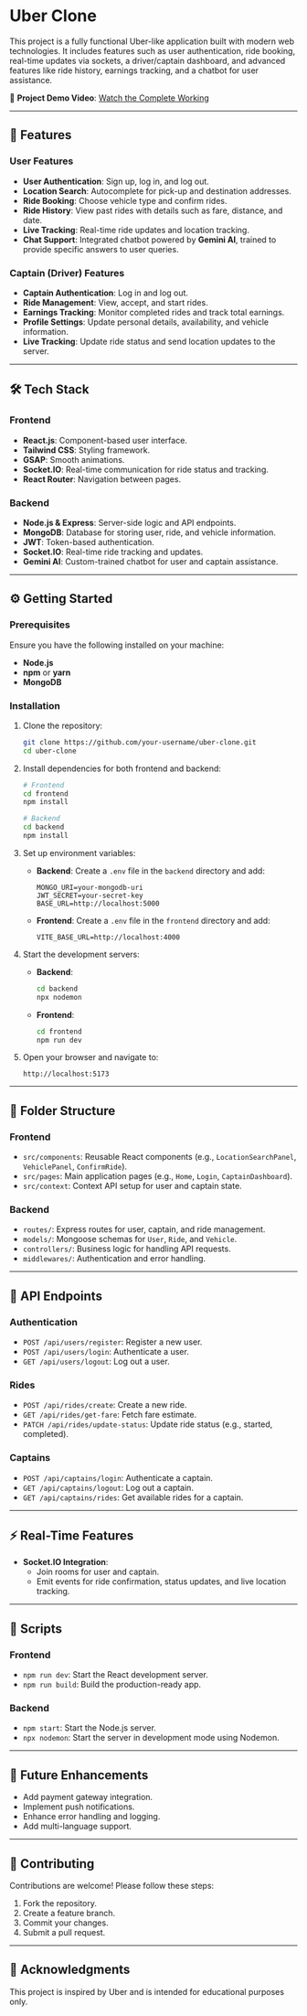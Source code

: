 # Uber Clone

This project is a fully functional Uber-like application built with modern web technologies. It includes features such as user authentication, ride booking, real-time updates via sockets, a driver/captain dashboard, and advanced features like ride history, earnings tracking, and a chatbot for user assistance.  


🎥 **Project Demo Video**: [Watch the Complete Working](https://drive.google.com/file/d/11sGDfgabN1moSVu5pTzXGHoJ81LrUzy1/view)

---

## 🚀 Features

### User Features
- **User Authentication**: Sign up, log in, and log out.
- **Location Search**: Autocomplete for pick-up and destination addresses.
- **Ride Booking**: Choose vehicle type and confirm rides.
- **Ride History**: View past rides with details such as fare, distance, and date.
- **Live Tracking**: Real-time ride updates and location tracking.
- **Chat Support**: Integrated chatbot powered by **Gemini AI**, trained to provide specific answers to user queries.

### Captain (Driver) Features
- **Captain Authentication**: Log in and log out.
- **Ride Management**: View, accept, and start rides.
- **Earnings Tracking**: Monitor completed rides and track total earnings.
- **Profile Settings**: Update personal details, availability, and vehicle information.
- **Live Tracking**: Update ride status and send location updates to the server.

---

## 🛠️ Tech Stack

### Frontend
- **React.js**: Component-based user interface.
- **Tailwind CSS**: Styling framework.
- **GSAP**: Smooth animations.
- **Socket.IO**: Real-time communication for ride status and tracking.
- **React Router**: Navigation between pages.

### Backend
- **Node.js & Express**: Server-side logic and API endpoints.
- **MongoDB**: Database for storing user, ride, and vehicle information.
- **JWT**: Token-based authentication.
- **Socket.IO**: Real-time ride tracking and updates.
- **Gemini AI**: Custom-trained chatbot for user and captain assistance.

---

## ⚙️ Getting Started

### Prerequisites
Ensure you have the following installed on your machine:
- **Node.js**
- **npm** or **yarn**
- **MongoDB**

### Installation
1. Clone the repository:
   ```bash
   git clone https://github.com/your-username/uber-clone.git
   cd uber-clone
   ```
2. Install dependencies for both frontend and backend:
   ```bash
   # Frontend
   cd frontend
   npm install

   # Backend
   cd backend
   npm install
   ```

3. Set up environment variables:
   - **Backend**: Create a `.env` file in the `backend` directory and add:
     ```env
     MONGO_URI=your-mongodb-uri
     JWT_SECRET=your-secret-key
     BASE_URL=http://localhost:5000
     ```
   - **Frontend**: Create a `.env` file in the `frontend` directory and add:
     ```env
     VITE_BASE_URL=http://localhost:4000
     ```

4. Start the development servers:
   - **Backend**:
     ```bash
     cd backend
     npx nodemon
     ```
   - **Frontend**:
     ```bash
     cd frontend
     npm run dev
     ```

5. Open your browser and navigate to:
   ```
   http://localhost:5173
   ```

---

## 📂 Folder Structure

### Frontend
- `src/components`: Reusable React components (e.g., `LocationSearchPanel`, `VehiclePanel`, `ConfirmRide`).
- `src/pages`: Main application pages (e.g., `Home`, `Login`, `CaptainDashboard`).
- `src/context`: Context API setup for user and captain state.

### Backend
- `routes/`: Express routes for user, captain, and ride management.
- `models/`: Mongoose schemas for `User`, `Ride`, and `Vehicle`.
- `controllers/`: Business logic for handling API requests.
- `middlewares/`: Authentication and error handling.

---

## 🔗 API Endpoints

### Authentication
- `POST /api/users/register`: Register a new user.
- `POST /api/users/login`: Authenticate a user.
- `GET /api/users/logout`: Log out a user.

### Rides
- `POST /api/rides/create`: Create a new ride.
- `GET /api/rides/get-fare`: Fetch fare estimate.
- `PATCH /api/rides/update-status`: Update ride status (e.g., started, completed).

### Captains
- `POST /api/captains/login`: Authenticate a captain.
- `GET /api/captains/logout`: Log out a captain.
- `GET /api/captains/rides`: Get available rides for a captain.

---

## ⚡ Real-Time Features
- **Socket.IO Integration**:
  - Join rooms for user and captain.
  - Emit events for ride confirmation, status updates, and live location tracking.

---

## 📜 Scripts

### Frontend
- `npm run dev`: Start the React development server.
- `npm run build`: Build the production-ready app.

### Backend
- `npm start`: Start the Node.js server.
- `npx nodemon`: Start the server in development mode using Nodemon.

---

## 🌟 Future Enhancements
- Add payment gateway integration.
- Implement push notifications.
- Enhance error handling and logging.
- Add multi-language support.

---

## 🤝 Contributing
Contributions are welcome! Please follow these steps:
1. Fork the repository.
2. Create a feature branch.
3. Commit your changes.
4. Submit a pull request.

---

## 🙏 Acknowledgments
This project is inspired by Uber and is intended for educational purposes only.
```

